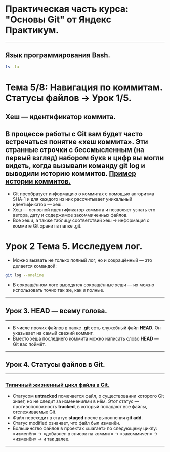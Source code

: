 ﻿# Практическая часть курса: "Основы Git" от Яндекс Практикум.


------
## Язык программирования Bash. <br>

```bash
ls -la
```

# Тема 5/8: Навигация по коммитам. Статусы файлов → Урок 1/5.
## Хеш — идентификатор коммита.
В процессе работы с Git вам будет часто встречаться понятие «хеш коммита». Эти странные строчки с бессмысленным (на первый взгляд) набором букв и цифр вы могли видеть, когда вызывали команду git log и выводили историю коммитов.
[Пример истории коммитов.](https://pictures.s3.yandex.net/resources/M2_T5_04-2_1686651606.png)
---
* Git преобразует информацию о коммитах с помощью алгоритма SHA-1 и для каждого из них рассчитывает уникальный идентификатор — хеш.
* Хеш — основной идентификатор коммита и позволяет узнать его автора, дату и содержимое закоммиченных файлов.
* Все хеши, а также таблицу соответствий хеш → информация о коммите Git хранит в папке .git.
# Урок 2 Тема 5. Исследуем лог.
* Можно вызвать не только полный лог, но и сокращённый — это делается командой:

```bash
git log --oneline
```

* В сокращённом логе выводятся сокращённые хеши — их можно использовать точно так же, как и полные.

---
## Урок 3. HEAD — всему голова.
---
* В числе прочих файлов в папке **.git** есть служебный файл **HEAD**. Он указывает на самый свежий коммит.
* Вместо хеша последнего коммита можно написать слово **HEAD** — Git вас поймёт.
---
## Урок 4. Статусы файлов в Git.
---
### [Типичный жизненный цикл файла в Git.](https://pictures.s3.yandex.net/resources/M2_T5_1686651284.png)
* Статусом **untracked** помечается файл, о существовании которого Git знает, но не следит за изменениями в нём. Этот статус — противоположность **tracked**, в который попадают все файлы, отслеживаемые Git.
* Файл переходит в статус **staged** после выполнения **git add**.
* Статус modified означает, что файл был изменён.
* Большинство файлов в проектах «шагает» по следующему циклу: «изменён» → «добавлен в список на коммит» → «закоммичен» → «изменён» → и так далее.
---
